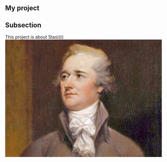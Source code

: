 ## My project
## Subsection 




This project is about Stas))))
![](https://github.com/ulianavsemogu/stas_michailov_me_vs_you/blob/master/5630ffc19dd7cc70408ba484-768x576.jpg)
